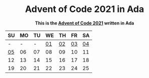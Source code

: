 <div align="center">

<h1>Advent of Code 2021 in Ada</h1>

<p>
<strong>This is the <a href="https://adventofcode.com/2021" target="_blank" rel="noreferrer">Advent of Code 2021</a> written in Ada</strong>
</p>

|SU|MO|TU|WE|TH|FR|SA|
|--|--|--|--|--|--|--|
|-|-|-|[01](./01)|[02](./02)|[03](./03)|[04](./04)|
|[05](./05)|06|07|08|09|10|11|
|12|13|14|15|16|17|18|
|19|20|21|22|23|24|25|

</div>